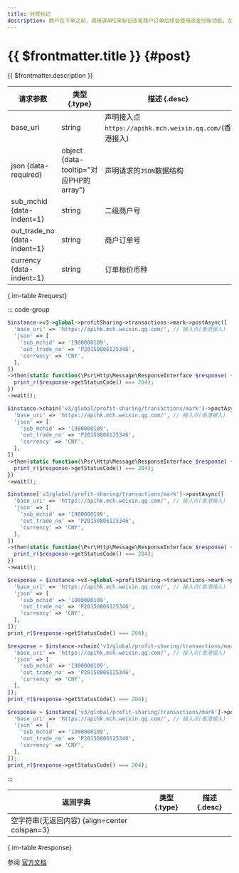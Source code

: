 ```yaml
---
title: 分账标记
description: 商户在下单之前，调用该API来标记该笔商户订单后续会使用资金分账功能，在支付完成后该笔订单款项会被冻结在商户账户中，等待商户的分账指令或解冻剩余资金指令来执行资金的分发。
---
```


# {{ $frontmatter.title }} {#post}

{{ $frontmatter.description }}

| 请求参数 | 类型 {.type} | 描述 {.desc}
| --- | --- | ---
| base_uri | string | 声明接入点`https://apihk.mch.weixin.qq.com/`(香港接入)
| json {data-required} | object {data-tooltip="对应PHP的array"} | 声明请求的`JSON`数据结构
| sub_mchid {data-indent=1} | string | 二级商户号
| out_trade_no {data-indent=1} | string | 商户订单号
| currency {data-indent=1} | string | 订单标价币种

{.im-table #request}

::: code-group

```php [异步纯链式]
$instance->v3->global->profitSharing->transactions->mark->postAsync([
  'base_uri' => 'https://apihk.mch.weixin.qq.com/', // 接入点(香港接入)
  'json' => [
    'sub_mchid' => '1900000109',
    'out_trade_no' => 'P20150806125346',
    'currency' => 'CNY',
  ],
])
->then(static function(\Psr\Http\Message\ResponseInterface $response) {
  print_r($response->getStatusCode() === 204);
})
->wait();
```

```php [异步声明式]
$instance->chain('v3/global/profit-sharing/transactions/mark')->postAsync([
  'base_uri' => 'https://apihk.mch.weixin.qq.com/', // 接入点(香港接入)
  'json' => [
    'sub_mchid' => '1900000109',
    'out_trade_no' => 'P20150806125346',
    'currency' => 'CNY',
  ],
])
->then(static function(\Psr\Http\Message\ResponseInterface $response) {
  print_r($response->getStatusCode() === 204);
})
->wait();
```

```php [异步属性式]
$instance['v3/global/profit-sharing/transactions/mark']->postAsync([
  'base_uri' => 'https://apihk.mch.weixin.qq.com/', // 接入点(香港接入)
  'json' => [
    'sub_mchid' => '1900000109',
    'out_trade_no' => 'P20150806125346',
    'currency' => 'CNY',
  ],
])
->then(static function(\Psr\Http\Message\ResponseInterface $response) {
  print_r($response->getStatusCode() === 204);
})
->wait();
```

```php [同步纯链式]
$response = $instance->v3->global->profitSharing->transactions->mark->post([
  'base_uri' => 'https://apihk.mch.weixin.qq.com/', // 接入点(香港接入)
  'json' => [
    'sub_mchid' => '1900000109',
    'out_trade_no' => 'P20150806125346',
    'currency' => 'CNY',
  ],
]);
print_r($response->getStatusCode() === 204);
```

```php [同步声明式]
$response = $instance->chain('v3/global/profit-sharing/transactions/mark')->post([
  'base_uri' => 'https://apihk.mch.weixin.qq.com/', // 接入点(香港接入)
  'json' => [
    'sub_mchid' => '1900000109',
    'out_trade_no' => 'P20150806125346',
    'currency' => 'CNY',
  ],
]);
print_r($response->getStatusCode() === 204);
```

```php [同步属性式]
$response = $instance['v3/global/profit-sharing/transactions/mark']->post([
  'base_uri' => 'https://apihk.mch.weixin.qq.com/', // 接入点(香港接入)
  'json' => [
    'sub_mchid' => '1900000109',
    'out_trade_no' => 'P20150806125346',
    'currency' => 'CNY',
  ],
]);
print_r($response->getStatusCode() === 204);
```

:::

| 返回字典 | 类型 {.type} | 描述 {.desc}
| --- | --- | ---
| 空字符串(无返回内容) {align=center colspan=3}

{.im-table #response}

参阅 [官方文档](https://pay.weixin.qq.com/wiki/doc/api_external/ch/apis/chapter4_1_1.shtml)
